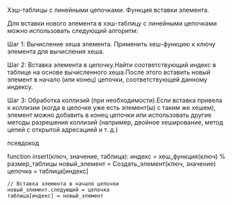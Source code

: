 Хэш-таблицы с линейными цепочками. Функция вставки элемента.

Для вставки нового элемента в хэш-таблицу с линейными цепочками можно использовать следующий алгоритм:

Шаг 1: Вычисление хеша элемента. Применить хеш-функцию к ключу элемента для вычисления хеша.

Шаг 2: Вставка элемента в цепочку.Найти соответствующий индекс в таблице на основе вычисленного хеша.После этого вставить новый элемент в начало (или конец) цепочки, соответствующей данному индексу.

Шаг 3: Обработка коллизий (при необходимости).Если вставка привела к коллизии (когда в цепочке уже есть элемент(ы) с таким же хешем), элемент можно добавить в конец цепочки или использовать другие методы разрешения коллизий (например, двойное хеширование, метод цепей с открытой адресацией и т. д.)

псевдокод

function insert(ключ, значение, таблица):
    индекс = хеш_функция(ключ) % размер_таблицы
    новый_элемент = Создать_элемент(ключ, значение)
    цепочка = таблица[индекс]
    
    // Вставка элемента в начало цепочки
    новый_элемент.следующий = цепочка
    таблица[индекс] = новый_элемент